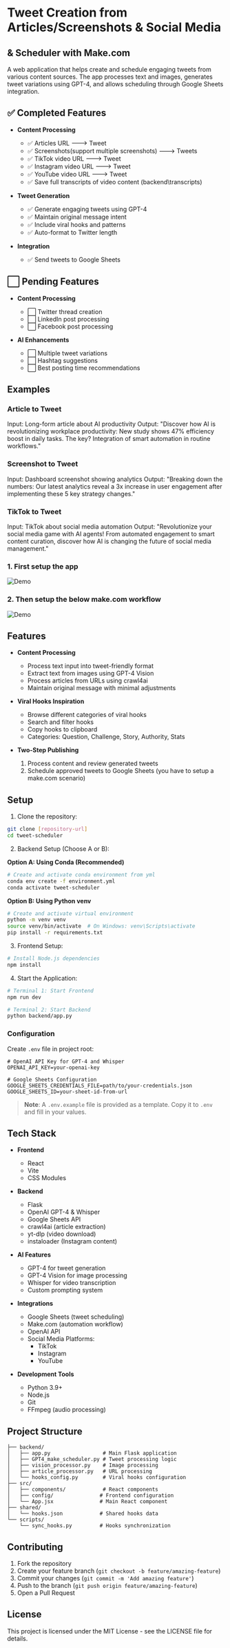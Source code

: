 # Tweet Creation from Articles/Screenshots & Social Media
## & Scheduler with Make.com

A web application that helps create and schedule engaging tweets from various content sources. The app processes text and images, generates tweet variations using GPT-4, and 
allows scheduling through Google Sheets integration.

## ✅ Completed Features

- **Content Processing**
  - ✅ Articles URL ---> Tweet
  - ✅ Screenshots(support multiple screenshots) ---> Tweets
  - ✅ TikTok video URL ---> Tweet
  - ✅ Instagram video URL ---> Tweet
  - ✅ YouTube video URL ---> Tweet
  - ✅ Save full transcripts of video content (backend\transcripts)

- **Tweet Generation**
  - ✅ Generate engaging tweets using GPT-4
  - ✅ Maintain original message intent
  - ✅ Include viral hooks and patterns
  - ✅ Auto-format to Twitter length

- **Integration**
  - ✅ Send tweets to Google Sheets
  

## ⬜ Pending Features

- **Content Processing**
  - ⬜ Twitter thread creation
  - ⬜ LinkedIn post processing
  - ⬜ Facebook post processing

- **AI Enhancements**
  - ⬜ Multiple tweet variations
  - ⬜ Hashtag suggestions
  - ⬜ Best posting time recommendations

## Examples

### Article to Tweet
Input: Long-form article about AI productivity
Output: "Discover how AI is revolutionizing workplace productivity: New study shows 47% efficiency boost in daily tasks. The key? Integration of smart automation in routine workflows."

### Screenshot to Tweet
Input: Dashboard screenshot showing analytics
Output: "Breaking down the numbers: Our latest analytics reveal a 3x increase in user engagement after implementing these 5 key strategy changes."

### TikTok to Tweet
Input: TikTok about social media automation
Output: "Revolutionize your social media game with AI agents! From automated engagement to smart content curation, discover how AI is changing the future of social media management."

### 1. First setup the app

![Demo](images/Media1.gif)

### 2. Then setup the below make.com workflow

![Demo](images/make.jpg)


## Features

- **Content Processing**
  - Process text input into tweet-friendly format
  - Extract text from images using GPT-4 Vision
  - Process articles from URLs using crawl4ai
  - Maintain original message with minimal adjustments

- **Viral Hooks Inspiration**
  - Browse different categories of viral hooks
  - Search and filter hooks
  - Copy hooks to clipboard
  - Categories: Question, Challenge, Story, Authority, Stats

- **Two-Step Publishing**
  1. Process content and review generated tweets
  2. Schedule approved tweets to Google Sheets (you have to setup a make.com scenario)

## Setup

1. Clone the repository:
```bash
git clone [repository-url]
cd tweet-scheduler
```

2. Backend Setup (Choose A or B):

**Option A: Using Conda (Recommended)**
```bash
# Create and activate conda environment from yml
conda env create -f environment.yml
conda activate tweet-scheduler
```

**Option B: Using Python venv**
```bash
# Create and activate virtual environment
python -m venv venv
source venv/bin/activate  # On Windows: venv\Scripts\activate
pip install -r requirements.txt
```

3. Frontend Setup:
```bash
# Install Node.js dependencies
npm install
```

4. Start the Application:
```bash
# Terminal 1: Start Frontend
npm run dev

# Terminal 2: Start Backend
python backend/app.py
```

### Configuration

Create `.env` file in project root:
```env
# OpenAI API Key for GPT-4 and Whisper
OPENAI_API_KEY=your-openai-key

# Google Sheets Configuration
GOOGLE_SHEETS_CREDENTIALS_FILE=path/to/your-credentials.json
GOOGLE_SHEETS_ID=your-sheet-id-from-url
```

> **Note**: A `.env.example` file is provided as a template. Copy it to `.env` and fill in your values.

## Tech Stack

- **Frontend**
  - React
  - Vite
  - CSS Modules

- **Backend**
  - Flask
  - OpenAI GPT-4 & Whisper
  - Google Sheets API
  - crawl4ai (article extraction)
  - yt-dlp (video download)
  - instaloader (Instagram content)

- **AI Features**
  - GPT-4 for tweet generation
  - GPT-4 Vision for image processing
  - Whisper for video transcription
  - Custom prompting system

- **Integrations**
  - Google Sheets (tweet scheduling)
  - Make.com (automation workflow)
  - OpenAI API
  - Social Media Platforms:
    - TikTok
    - Instagram
    - YouTube

- **Development Tools**
  - Python 3.9+
  - Node.js
  - Git
  - FFmpeg (audio processing)

## Project Structure

```
├── backend/
│   ├── app.py                 # Main Flask application
│   ├── GPT4_make_scheduler.py # Tweet processing logic
│   ├── vision_processor.py    # Image processing
│   ├── article_processor.py   # URL processing
│   └── hooks_config.py        # Viral hooks configuration
├── src/
│   ├── components/            # React components
│   ├── config/               # Frontend configuration
│   └── App.jsx               # Main React component
├── shared/
│   └── hooks.json            # Shared hooks data
└── scripts/
    └── sync_hooks.py         # Hooks synchronization
```

## Contributing

1. Fork the repository
2. Create your feature branch (`git checkout -b feature/amazing-feature`)
3. Commit your changes (`git commit -m 'Add amazing feature'`)
4. Push to the branch (`git push origin feature/amazing-feature`)
5. Open a Pull Request

## License

This project is licensed under the MIT License - see the LICENSE file for details.
